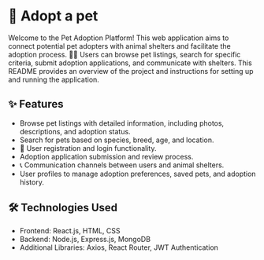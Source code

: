 # 🐾 Adopt a pet

Welcome to the Pet Adoption Platform! This web application aims to connect potential pet adopters with animal shelters and facilitate the adoption process. 🐶🐱 Users can browse pet listings, search for specific criteria, submit adoption applications, and communicate with shelters. This README provides an overview of the project and instructions for setting up and running the application.

## ✨ Features

- Browse pet listings with detailed information, including photos, descriptions, and adoption status.
- Search for pets based on species, breed, age, and location.
- 🎉 User registration and login functionality.
- Adoption application submission and review process.
- 📞 Communication channels between users and animal shelters.
- User profiles to manage adoption preferences, saved pets, and adoption history.

## 🛠️ Technologies Used

- Frontend: React.js, HTML, CSS
- Backend: Node.js, Express.js, MongoDB
- Additional Libraries: Axios, React Router, JWT Authentication
